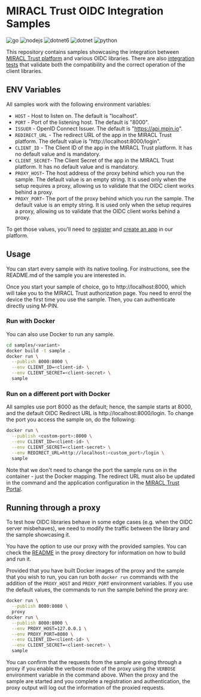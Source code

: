 # MIRACL Trust OIDC Integration Samples

![go](https://github.com/miracl/oidc-samples/workflows/go/badge.svg)
![nodejs](https://github.com/miracl/oidc-samples/workflows/nodejs/badge.svg)
![dotnet6](https://github.com/miracl/oidc-samples/workflows/dotnet6/badge.svg)
![dotnet](https://github.com/miracl/oidc-samples/workflows/dotnet/badge.svg)
![python](https://github.com/miracl/oidc-samples/workflows/python/badge.svg)

This repository contains samples showcasing the integration between [MIRACL
Trust platform](https://miracl.com) and various OIDC libraries. There are also
[integration tests](./integration-tests/) that validate both the compatibility
and the correct operation of the client libraries.

## ENV Variables

All samples work with the following environment variables:

- `HOST` - Host to listen on. The default is "localhost".
- `PORT` - Port of the listening host. The default is "8000".
- `ISSUER` - OpenID Connect Issuer. The default is "https://api.mpin.io".
- `REDIRECT_URL` - The redirect URL of the app in the MIRACL Trust platform.
  The default value is "http://localhost:8000/login".
- `CLIENT_ID` - The Client ID of the app in the MIRACL Trust platform. It has
  no default value and is mandatory.
- `CLIENT_SECRET`- The Client Secret of the app in the MIRACL Trust platform.
  It has no default value and is mandatory.
- `PROXY_HOST`- The host address of the proxy behind which you run the sample.
  The default value is an empty string. It is used only when the setup requires
  a proxy, allowing us to validate that the OIDC client works behind a proxy.
- `PROXY_PORT`- The port of the proxy behind which you run the sample. The
  default value is an empty string. It is used only when the setup requires a
  proxy, allowing us to validate that the OIDC client works behind a proxy.

To get those values, you'll need to [register](https://miracl.com/resources/docs/get-started/register/)
and [create an app](https://miracl.com/resources/docs/get-started/low-code/) in
our platform.

## Usage

You can start every sample with its native tooling. For instructions, see the
README.md of the sample you are interested in.

Once you start your sample of choice, go to http://localhost:8000, which will
take you to the MIRACL Trust authorization page. You need to enrol the device
the first time you use the sample. Then, you can authenticate directly using M-PIN.

### Run with Docker

You can also use Docker to run any sample.

```bash
cd samples/<variant>
docker build -t sample .
docker run \
  --publish 8000:8000 \
  --env CLIENT_ID=<client-id> \
  --env CLIENT_SECRET=<client-secret> \
  sample
```

### Run on a different port with Docker

All samples use port 8000 as the default; hence, the sample starts at 8000, and
the default OIDC Redirect URL is http://localhost:8000/login. To change the
port you access the sample on, do the following:

```bash
docker run \
  --publish <custom-port>:8000 \
  --env CLIENT_ID=<client-id> \
  --env CLIENT_SECRET=<client-secret> \
  --env REDIRECT_URL=http://localhost:<custom_port>/login \
  sample
```

Note that we don't need to change the port the sample runs on in the container -
just the Docker mapping. The redirect URL must also be updated in
the command and the application configuration in the [MIRACL Trust
Portal](https://trust.miracl.cloud).

## Running through a proxy

To test how OIDC libraries behave in some edge cases (e.g. when the
OIDC server misbehaves), we need to modify the traffic between the library and
the sample showcasing it.

You have the option to use our proxy with the provided samples. You can check
the [README](proxy/README.md) in the proxy directory for information on how to
build and run it.

Provided that you have built Docker images of the proxy and the sample that you
wish to run, you can run both `docker run` commands with the addition of the
`PROXY_HOST` and `PROXY_PORT` environment variables. If you use the default values,
the commands to run the sample behind the proxy are:

```bash
docker run \
  --publish 8080:8080 \
  proxy
docker run \
  --publish 8000:8000 \
  --env PROXY_HOST=127.0.0.1 \
  --env PROXY_PORT=8080 \
  --env CLIENT_ID=<client-id> \
  --env CLIENT_SECRET=<client-secret> \
  sample
```

You can confirm that the requests from the sample are going through a proxy if
you enable the verbose mode of the proxy using the `VERBOSE` environment
variable in the command above. When the proxy and the sample are started and you
complete a registration and authentication, the proxy output will log out the
information of the proxied requests.
